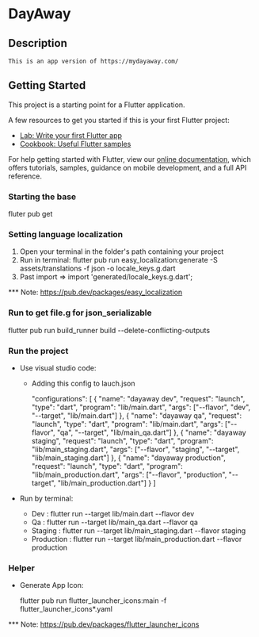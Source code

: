 # DayAway

## Description
	This is an app version of https://mydayaway.com/

## Getting Started

This project is a starting point for a Flutter application.

A few resources to get you started if this is your first Flutter project:

- [Lab: Write your first Flutter app](https://flutter.dev/docs/get-started/codelab)
- [Cookbook: Useful Flutter samples](https://flutter.dev/docs/cookbook)

For help getting started with Flutter, view our
[online documentation](https://flutter.dev/docs), which offers tutorials,
samples, guidance on mobile development, and a full API reference.


### Starting the base
fluter pub get

### Setting language localization

1. Open your terminal in the folder's path containing your project
2. Run in terminal: 
  flutter pub run easy_localization:generate -S assets/translations -f json -o locale_keys.g.dart
3. Past import => import 'generated/locale_keys.g.dart';

*** Note: https://pub.dev/packages/easy_localization

### Run to get file.g for json_serializable

flutter pub run build_runner build --delete-conflicting-outputs

### Run the project

- Use visual studio code:
	- Adding this config to lauch.json
	
		"configurations":
		 [
			{
				"name": "dayaway dev",
				"request": "launch",
				"type": "dart",
				"program": "lib/main.dart",
				"args": ["--flavor", "dev", "--target", "lib/main.dart"]
			},
			{
				"name": "dayaway qa",
				"request": "launch",
				"type": "dart",
				"program": "lib/main.dart",
				"args": ["--flavor", "qa", "--target", "lib/main_qa.dart"]
			},
			{
				"name": "dayaway staging",
				"request": "launch",
				"type": "dart",
				"program": "lib/main_staging.dart",
				"args": ["--flavor", "staging", "--target", "lib/main_staging.dart"]
			},
			{
				"name": "dayaway production",
				"request": "launch",
				"type": "dart",
				"program": "lib/main_production.dart",
				"args": ["--flavor", "production", "--target", "lib/main_production.dart"]
			}
		]

- Run by terminal:
	- Dev : flutter run --target lib/main.dart --flavor dev
	- Qa : flutter run --target lib/main_qa.dart --flavor qa
	- Staging : flutter run --target lib/main_staging.dart --flavor staging
	- Production : flutter run --target lib/main_production.dart --flavor production

### Helper

- Generate App Icon:

	flutter pub run flutter_launcher_icons:main -f flutter_launcher_icons*.yaml

*** Note: https://pub.dev/packages/flutter_launcher_icons
